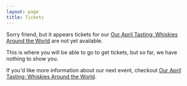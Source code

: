 ```yaml
---
layout: page
title: Tickets
---
```


Sorry friend, but it appears tickets for our 
[Our April Tasting: Whiskies Around the World](/2014/03/27/April-Tasting-Whiskies-Around-the-World/) 
are not yet available.

This is where you will be able to go to get tickets, but so far, we have nothing to show you.

If you'd like more information about our next event, checkout 
[Our April Tasting: Whiskies Around the World](/2014/03/27/April-Tasting-Whiskies-Around-the-World/).
